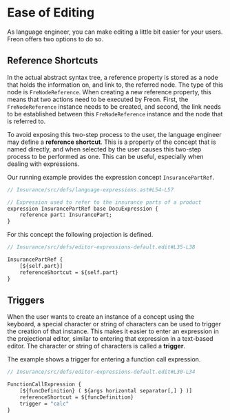 # Ease of Editing

As language engineer, you can make editing a little bit easier for your users. Freon offers two options to do so.

## Reference Shortcuts

In the actual abstract syntax tree, a reference property is stored as a node that holds the information on,
and link to, the referred node. The type of this node is `FreNodeReference`. When creating a new reference property, 
this means that two actions need to be executed by Freon. First, the `FreNodeReference` instance needs to be 
created, and second, the link needs to be established between this `FreNodeReference` instance and the node that 
is referred to.

To avoid exposing this two-step process to the user, the language engineer may define a **reference shortcut**.
This is a property of the concept that is named directly, and when selected by the user causes this two-step 
process to be performed as one. This can be useful, especially when dealing with expressions. 

Our running example provides the expression concept `InsurancePartRef`.

```proto
// Insurance/src/defs/language-expressions.ast#L54-L57

// Expression used to refer to the insurance parts of a product
expression InsurancePartRef base DocuExpression {
    reference part: InsurancePart;
}
```

For this concept the following projection is defined.

```proto
// Insurance/src/defs/editor-expressions-default.edit#L35-L38

InsurancePartRef {
    [${self.part}]
    referenceShortcut = ${self.part}
}
```

[//]: # (todo finish this when bug for limited values is fixed)

## Triggers

When the user wants to create an instance of a concept using the keyboard, a special character or string
of characters can be used to trigger the creation of that instance. This makes it easier
to enter an expression in the projectional editor, similar to entering that expression in a text-based editor.
The character or string of characters is called a **trigger**.

The example shows a trigger for entering a function call expression.

```proto
// Insurance/src/defs/editor-expressions-default.edit#L30-L34

FunctionCallExpression {
    [${funcDefinition} ( ${args horizontal separator[,] } )]
    referenceShortcut = ${funcDefinition}
    trigger = "calc"
}
```
